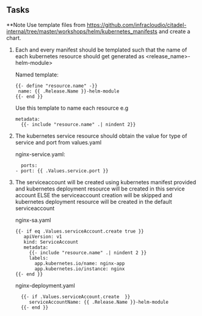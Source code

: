 ## Tasks

**Note Use template files from https://github.com/infracloudio/citadel-internal/tree/master/workshops/helm/kubernetes_manifests and create a chart.

1.  Each and every manifest should be templated such that the name of each kubernetes resource should get generated as <release_name>-helm-module>

    Named template:
    
    ```
    {{- define "resource.name" -}}
     name: {{ .Release.Name }}-helm-module
    {{- end }}

    ```
    
    Use this template to name each resource
    e.g 
    
    ```
    metadata:
      {{- include "resource.name" .| nindent 2}}
    ```
2.  The kubernetes service resource should obtain the value for type of service and port from values.yaml

    nginx-service.yaml:
    
    ```
      ports:
    - port: {{ .Values.service.port }}
    ```
   
 3.  The serviceaccount will be created using kubernetes manifest provided and kubernetes deployment resource will be created in this service account ELSE the serviceaccount creation will be skipped and kubernetes deployment resource will be created in the default serviceaccount

     nginx-sa.yaml
   
       ```
       {{- if eq .Values.serviceAccount.create true }}
          apiVersion: v1
          kind: ServiceAccount
          metadata:
            {{- include "resource.name" .| nindent 2 }}
            labels:
              app.kubernetes.io/name: nginx-app
              app.kubernetes.io/instance: nginx
       {{- end }}
      ```
      
      nginx-deployment.yaml
      
      ```
        {{- if .Values.serviceAccount.create  }}
           serviceAccountName: {{ .Release.Name }}-helm-module
        {{- end }}
      ```
